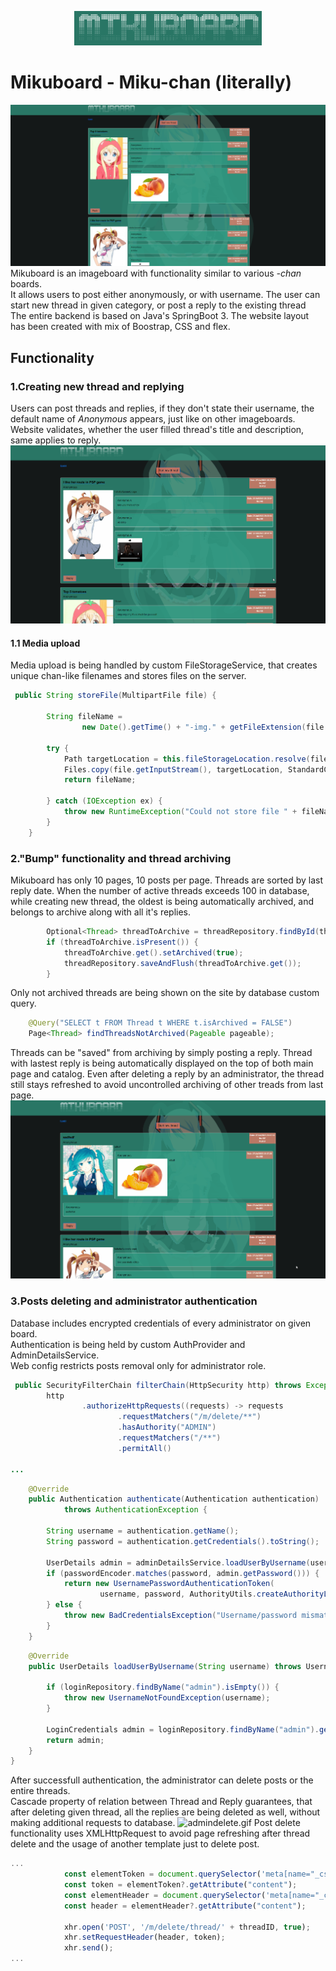 
<p align="center">
  <img src="./README_media/img_1.png" width="300">
</p>
 
# Mikuboard - Miku-chan (literally)
![img.png](README_media/img.png)
Mikuboard is an imageboard with functionality similar to various  _-chan_ boards. \
It allows users to post either anonymously, or with username.
The user can start new thread in given category, or post a reply to the existing thread \
The entire backend is based on Java's SpringBoot 3. The website layout has been created with 
mix of Boostrap, CSS and flex.
## Functionality 
### 1.Creating new thread and replying
Users can post threads and replies, if they don't state their username, the default name of 
_Anonymous_ appears, just like on other imageboards. Website validates, whether the user filled thread's 
title and description, same applies to reply.
![threadandreply.gif](README_media/threadandreply.gif)
#### 1.1 Media upload
Media upload is being handled by custom FileStorageService, that creates unique chan-like 
filenames and stores files on the server. 
```java
 public String storeFile(MultipartFile file) {

        String fileName =
                new Date().getTime() + "-img." + getFileExtension(file.getOriginalFilename());

        try {
            Path targetLocation = this.fileStorageLocation.resolve(fileName);
            Files.copy(file.getInputStream(), targetLocation, StandardCopyOption.REPLACE_EXISTING);
            return fileName;

        } catch (IOException ex) {
            throw new RuntimeException("Could not store file " + fileName + ". Please try again!", ex);
        }
    }
```

### 2."Bump" functionality and thread archiving
Mikuboard has only 10 pages, 10 posts per page. Threads are sorted by last reply date. When
the number of active threads exceeds 100 in database, while creating new thread, the oldest is 
being automatically archived, and belongs to archive along with all it's replies.
```java
        Optional<Thread> threadToArchive = threadRepository.findById(thread.getId() - 101);
        if (threadToArchive.isPresent()) {
            threadToArchive.get().setArchived(true);
            threadRepository.saveAndFlush(threadToArchive.get());
        }
```
Only not archived threads are being shown on the site by database custom query.
```java
    @Query("SELECT t FROM Thread t WHERE t.isArchived = FALSE")
    Page<Thread> findThreadsNotArchived(Pageable pageable);
```
Threads can be "saved" from archiving by simply posting a reply. Thread with lastest reply 
is being automatically displayed on the top of both main page and catalog. 
Even after deleting a reply by an administrator, the thread still stays refreshed to avoid uncontrolled
archiving of other treads from last page. 
![bump.gif](README_media/bump.gif)
### 3.Posts deleting and administrator authentication
Database includes encrypted credentials of every administrator on given board. \
Authentication is being held by custom AuthProvider and AdminDetailsService. \
Web config restricts posts removal only for administrator role.
```java
 public SecurityFilterChain filterChain(HttpSecurity http) throws Exception {
        http
                .authorizeHttpRequests((requests) -> requests
                        .requestMatchers("/m/delete/**")
                        .hasAuthority("ADMIN")
                        .requestMatchers("/**")
                        .permitAll()
        
...
```
```java
    @Override
    public Authentication authenticate(Authentication authentication)
            throws AuthenticationException {

        String username = authentication.getName();
        String password = authentication.getCredentials().toString();

        UserDetails admin = adminDetailsService.loadUserByUsername(username);
        if (passwordEncoder.matches(password, admin.getPassword())) {
            return new UsernamePasswordAuthenticationToken(
                    username, password, AuthorityUtils.createAuthorityList("ADMIN"));
        } else {
            throw new BadCredentialsException("Username/password mismatch");
        }
    }
```
```java
    @Override
    public UserDetails loadUserByUsername(String username) throws UsernameNotFoundException {

        if (loginRepository.findByName("admin").isEmpty()) {
            throw new UsernameNotFoundException(username);
        }

        LoginCredentials admin = loginRepository.findByName("admin").get();
        return admin;
    }
}
```
After successfull authentication, the administrator can delete posts or the entire threads. \
Cascade property of relation between Thread and Reply guarantees, that after deleting given thread, 
all the replies are being deleted as well, without making additional requests to database.
![admindelete.gif](admindelete.gif)
Post delete functionality uses XMLHttpRequest to avoid page refreshing after thread delete 
and the usage of another template just to delete post. 
```javascript
...
            const elementToken = document.querySelector('meta[name="_csrf"]');
            const token = elementToken?.getAttribute("content");
            const elementHeader = document.querySelector('meta[name="_csrf_header"]');
            const header = elementHeader?.getAttribute("content");

            xhr.open('POST', '/m/delete/thread/' + threadID, true);
            xhr.setRequestHeader(header, token);
            xhr.send();
...
```